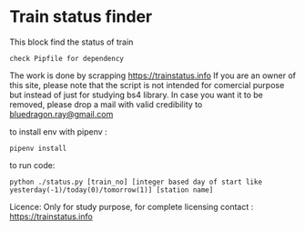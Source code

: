 # Train status finder
This block find the status of train

    check Pipfile for dependency

The work is done by scrapping https://trainstatus.info
If you are an owner of this site, please note that the script is not intended for comercial purpose but instead of just for studying bs4 library. In case you want it to be removed, please drop a mail with valid credibility to 
bluedragon.ray@gmail.com

to install env with pipenv :

    pipenv install

to run code:

    python ./status.py [train_no] [integer based day of start like yesterday(-1)/today(0)/tomorrow(1)] [station name]

Licence:
Only for study purpose, for complete licensing contact : https://trainstatus.info 